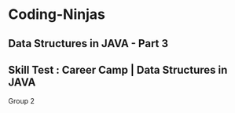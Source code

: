 # Coding-Ninjas

## Data Structures in JAVA - Part 3

## Skill Test : Career Camp | Data Structures in JAVA

Group 2

